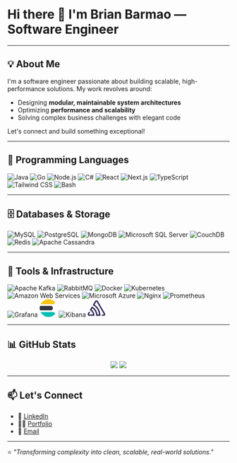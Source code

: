 # Hi there 👋 I'm Brian Barmao — Software Engineer

---

## 💡 About Me

I'm a software engineer passionate about building scalable, high-performance solutions. My work revolves around:

- Designing **modular, maintainable system architectures**
- Optimizing **performance and scalability**
- Solving complex business challenges with elegant code

Let's connect and build something exceptional!

---

## 🧠 Programming Languages

<p>
  <!-- Backend -->
  <img src="https://cdn.jsdelivr.net/gh/devicons/devicon/icons/java/java-original.svg" width="40" height="40" alt="Java" title="Java"/>
  <img src="https://cdn.jsdelivr.net/gh/devicons/devicon/icons/go/go-original.svg" width="40" height="40" alt="Go" title="Go"/>
  <img src="https://cdn.jsdelivr.net/gh/devicons/devicon/icons/nodejs/nodejs-original.svg" width="40" height="40" alt="Node.js" title="Node.js"/>
  <img src="https://cdn.jsdelivr.net/gh/devicons/devicon/icons/csharp/csharp-original.svg" width="40" height="40" alt="C#" title="C#"/>
  
  <!-- Frontend & Fullstack -->
  <img src="https://cdn.jsdelivr.net/gh/devicons/devicon/icons/react/react-original.svg" width="40" height="40" alt="React" title="React"/>
  <img src="https://cdn.jsdelivr.net/gh/devicons/devicon/icons/nextjs/nextjs-original.svg" width="40" height="40" alt="Next.js" title="Next.js"/>
  <img src="https://cdn.jsdelivr.net/gh/devicons/devicon/icons/typescript/typescript-original.svg" width="40" height="40" alt="TypeScript" title="TypeScript"/>
  <img src="https://cdn.jsdelivr.net/gh/devicons/devicon/icons/tailwindcss/tailwindcss-original.svg" width="40" height="40" alt="Tailwind CSS" title="Tailwind CSS"/>
  <img src="https://cdn.jsdelivr.net/gh/devicons/devicon/icons/bash/bash-original.svg" width="40" height="40" alt="Bash" title="Bash"/>
</p>

---

## 🗄️ Databases & Storage

<p>
  <img src="https://cdn.jsdelivr.net/gh/devicons/devicon/icons/mysql/mysql-original.svg" width="40" height="40" alt="MySQL" title="MySQL"/>
  <img src="https://cdn.jsdelivr.net/gh/devicons/devicon/icons/postgresql/postgresql-original.svg" width="40" height="40" alt="PostgreSQL" title="PostgreSQL"/>
  <img src="https://cdn.jsdelivr.net/gh/devicons/devicon/icons/mongodb/mongodb-original.svg" width="40" height="40" alt="MongoDB" title="MongoDB"/>
  <img src="https://cdn.jsdelivr.net/gh/devicons/devicon/icons/microsoftsqlserver/microsoftsqlserver-original.svg" width="40" height="40" alt="Microsoft SQL Server" title="Microsoft SQL Server"/>
  <img src="https://cdn.jsdelivr.net/gh/devicons/devicon/icons/couchdb/couchdb-original.svg" width="40" height="40" alt="CouchDB" title="CouchDB"/>
  <img src="https://cdn.jsdelivr.net/gh/devicons/devicon/icons/redis/redis-original.svg" width="40" height="40" alt="Redis" title="Redis"/>
  <img src="https://cdn.jsdelivr.net/gh/devicons/devicon/icons/cassandra/cassandra-original.svg" width="40" height="40" alt="Apache Cassandra" title="Apache Cassandra"/>
</p>

---

## 🧰 Tools & Infrastructure

<p>
  <img src="https://cdn.jsdelivr.net/gh/devicons/devicon/icons/apachekafka/apachekafka-original.svg" width="40" height="40" alt="Apache Kafka" title="Apache Kafka"/>
  <img src="https://cdn.jsdelivr.net/gh/devicons/devicon/icons/rabbitmq/rabbitmq-original.svg" width="40" height="40" alt="RabbitMQ" title="RabbitMQ"/>
  <img src="https://cdn.jsdelivr.net/gh/devicons/devicon/icons/docker/docker-original.svg" width="40" height="40" alt="Docker" title="Docker"/>
  <img src="https://cdn.jsdelivr.net/gh/devicons/devicon/icons/kubernetes/kubernetes-plain.svg" width="40" height="40" alt="Kubernetes" title="Kubernetes"/>
  <img src="https://cdn.jsdelivr.net/gh/devicons/devicon/icons/amazonwebservices/amazonwebservices-original-wordmark.svg" width="40" height="40" alt="Amazon Web Services" title="Amazon Web Services"/>
  <img src="https://cdn.jsdelivr.net/gh/devicons/devicon/icons/azure/azure-original.svg" width="40" height="40" alt="Microsoft Azure" title="Microsoft Azure"/>
  <img src="https://cdn.jsdelivr.net/gh/devicons/devicon/icons/nginx/nginx-original.svg" width="40" height="40" alt="Nginx" title="Nginx"/>
  <img src="https://cdn.jsdelivr.net/gh/devicons/devicon/icons/prometheus/prometheus-original.svg" width="40" height="40" alt="Prometheus" title="Prometheus"/>
  <img src="https://cdn.jsdelivr.net/gh/devicons/devicon/icons/grafana/grafana-original.svg" width="40" height="40" alt="Grafana" title="Grafana"/>
  <img src="https://raw.githubusercontent.com/devicons/devicon/master/icons/elasticsearch/elasticsearch-original.svg" width="40" height="40" alt="Elasticsearch" title="Elasticsearch"/>
  <img src="https://www.vectorlogo.zone/logos/elastic/elastic-icon.svg" width="40" height="40" alt="Kibana" title="Kibana"/>
  <img src="https://raw.githubusercontent.com/devicons/devicon/master/icons/sentry/sentry-original.svg" width="40" height="40" alt="Sentry" title="Sentry"/>
</p>

---

## 📊 GitHub Stats

<p align="center">
  <img src="https://github-readme-stats.vercel.app/api?username=barmao&show_icons=true&theme=default" width="48%" />
  <img src="https://github-readme-stats.vercel.app/api/top-langs/?username=barmao&layout=compact&hide=html&langs_count=6" width="48%" />
</p>

---

## 📫 Let's Connect

- 💼 [LinkedIn](https://www.linkedin.com/in/barmao/)
- 🧑‍💻 [Portfolio](https://barmao.github.io/)
- 📧 [Email](mailto:bryanbarmao@gmail.com)

---

⭐️ *"Transforming complexity into clean, scalable, real-world solutions."*
